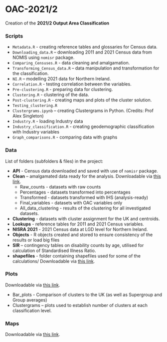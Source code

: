 # OAC-2021/2

Creation of the **2021/2 Output Area Classification**

### Scripts

- `Metadata.R` - creating reference tables and glossaries for Census data. 
- `Downloading_data.R` – downloading 2011 and 2021 Census data from NOMIS using `nomisr` package.
- `Comparing_Censuses.R` - data cleaning and amalgamation.
- `Transforming_Census_data.R` – data manipulation and transformation for the classification.
- `NI.R` – modelling 2021 data for Northern Ireland.
- `Correlation.R` - testing correlation between the variables.
- `Pre-clustering.R` - preparing data for clustering.
- `Clustering.R` - clustering of the data.
- `Post-clustering.R` - creating maps and plots of the cluster solution.
- `Testing_clustering.R`
- `Clustergrams.ipynb` – creating Clustergrams in Python. (Credits: Prof Alex Singleton)
- `Industry.R` - loading Industry data
- `Industry_classification.R` - creating geodemographic classification with Industry variables
- `Graph_comparisons.R` - comparing data with graphs

### Data
List of folders (subfolders & files) in the project:

- **API** - Census data downloaded and saved with use of `nomisr` package.
- **Clean** – amalgamated data ready for the analysis. Downloadable via [this link](https://liveuclac-my.sharepoint.com/:f:/g/personal/zcfajwy_ucl_ac_uk/Eqd1EV2WgOFJmZ7kLx-oDYMBdxqNe9IJmli6M8S-e91F0g?e=M9wh5j).
  - Raw_counts - datasets with raw counts
  - Percentages - datasets transformed into percentages
  - Transformed - datasets transformed with IHS (analysis-ready)
  - Final_variables - datasets with OAC variables only
  - All_data_clustering - results of the clustering for all investigated datasets.
- **Clustering** - datasets with cluster assignment for the UK and centroids. 
- **Lookups** - reference tables for 2011 and 2021 Census variables.
- **NISRA 2021** - 2021 Census data at LGD level for Northern Ireland.
- **Objects** - R objects created and stored to ensure consistency of the results or load big files
- **SIR** – contingency tables on disability counts by age, utilised for calculation of Standardised Illness Ratio.
- **shapefiles** - folder containing shapefiles used for some of the calculations/ Downloadable via [this link](https://liveuclac-my.sharepoint.com/:f:/g/personal/zcfajwy_ucl_ac_uk/Eu4Z-haZY2dLvYvdna1PBlEB__kLPk2wHGGYJkNonhsA2w?e=VpX95K).

### Plots

Downloadable via [this link](https://liveuclac-my.sharepoint.com/:f:/g/personal/zcfajwy_ucl_ac_uk/Egu6pw70wcVOs9zMgOTruTEBxPuS5AuZAppQNDAqklQrGw?e=iIZ26F).

- Bar_plots - Comparison of clusters to the UK (as well as Supergroup and Group averages)
- Clustergrams – plots used to establish number of clusters at each classification level. 

### Maps

Downloadable via [this link](https://liveuclac-my.sharepoint.com/:f:/g/personal/zcfajwy_ucl_ac_uk/EsJBp69rZBJAjPrURNU9sWABeO2g42xOu04XZYhY7jIGAw?e=OAI0E7).
